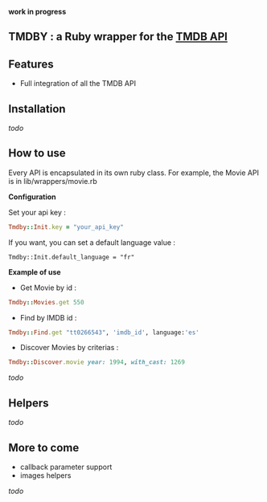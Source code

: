 **work in progress**

TMDBY : a Ruby wrapper for the [TMDB API](http://docs.themoviedb.apiary.io/)
---------------

Features
--------

- Full integration of all the TMDB API


Installation
------------
_todo_

How to use
----------

Every API is encapsulated in its own ruby class. For example, the Movie API is in lib/wrappers/movie.rb

**Configuration**

Set your api key :

```ruby
Tmdby::Init.key = "your_api_key"
```

If you want, you can set a default language value :

```
Tmdby::Init.default_language = "fr"
```

**Example of use**

- Get Movie by id :

 ```ruby
 Tmdby::Movies.get 550
 ```
- Find by IMDB id :

 ```ruby
 Tmdby::Find.get "tt0266543", 'imdb_id', language:'es'
 ```

- Discover Movies by criterias :

 ```ruby
 Tmdby::Discover.movie year: 1994, with_cast: 1269
 ```

_todo_

Helpers
-------

_todo_

More to come
------------

- callback parameter support
- images helpers

_todo_
